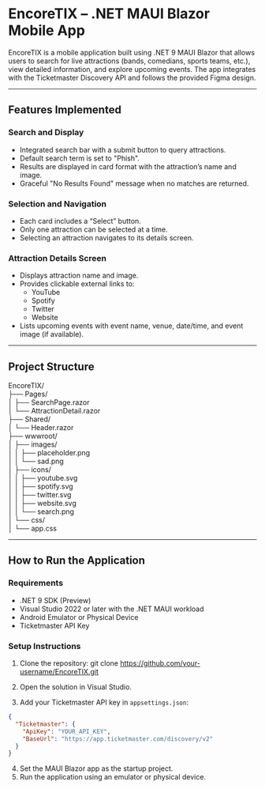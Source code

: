 # EncoreTIX – .NET MAUI Blazor Mobile App

EncoreTIX is a mobile application built using .NET 9 MAUI Blazor that allows users to search for live attractions (bands, comedians, sports teams, etc.), view detailed information, and explore upcoming events. The app integrates with the Ticketmaster Discovery API and follows the provided Figma design.

---

## Features Implemented

### Search and Display
- Integrated search bar with a submit button to query attractions.
- Default search term is set to "Phish".
- Results are displayed in card format with the attraction’s name and image.
- Graceful "No Results Found" message when no matches are returned.

### Selection and Navigation
- Each card includes a “Select” button.
- Only one attraction can be selected at a time.
- Selecting an attraction navigates to its details screen.

### Attraction Details Screen
- Displays attraction name and image.
- Provides clickable external links to:
  - YouTube
  - Spotify
  - Twitter
  - Website
- Lists upcoming events with event name, venue, date/time, and event image (if available).

---

## Project Structure

EncoreTIX/   
├── Pages/   
│ ├── SearchPage.razor   
│ └── AttractionDetail.razor   
├── Shared/   
│ └── Header.razor   
├── wwwroot/   
│ ├── images/   
│ │ ├── placeholder.png   
│ │ └── sad.png   
│ ├── icons/   
│ │ ├── youtube.svg   
│ │ ├── spotify.svg   
│ │ ├── twitter.svg   
│ │ ├── website.svg   
│ │ └── search.png   
│ └── css/   
│ └── app.css  


---

## How to Run the Application

### Requirements
- .NET 9 SDK (Preview)
- Visual Studio 2022 or later with the .NET MAUI workload
- Android Emulator or Physical Device
- Ticketmaster API Key

### Setup Instructions

1. Clone the repository:
git clone https://github.com/your-username/EncoreTIX.git

2. Open the solution in Visual Studio.

3. Add your Ticketmaster API key in `appsettings.json`:
```json
{
  "Ticketmaster": {
    "ApiKey": "YOUR_API_KEY",
    "BaseUrl": "https://app.ticketmaster.com/discovery/v2"
  }
}
```
4. Set the MAUI Blazor app as the startup project.
5. Run the application using an emulator or physical device.
